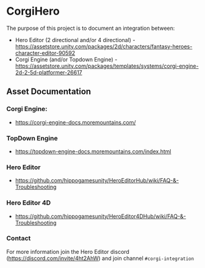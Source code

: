 # CorgiHero

The purpose of this project is to document an integration between:

 - Hero Editor (2 directional and/or 4 directional) - https://assetstore.unity.com/packages/2d/characters/fantasy-heroes-character-editor-90592
 - Corgi Engine (and/or Topdown Engine) - https://assetstore.unity.com/packages/templates/systems/corgi-engine-2d-2-5d-platformer-26617

## Asset Documentation

### Corgi Engine:
 - https://corgi-engine-docs.moremountains.com/

### TopDown Engine
 - https://topdown-engine-docs.moremountains.com/index.html

### Hero Editor
 - https://github.com/hippogamesunity/HeroEditorHub/wiki/FAQ-&-Troubleshooting

### Hero Editor 4D
 - https://github.com/hippogamesunity/HeroEditor4DHub/wiki/FAQ-&-Troubleshooting


### Contact
For more information join the Hero Editor discord (https://discord.com/invite/4ht2AhW) and join channel `#corgi-integration`
